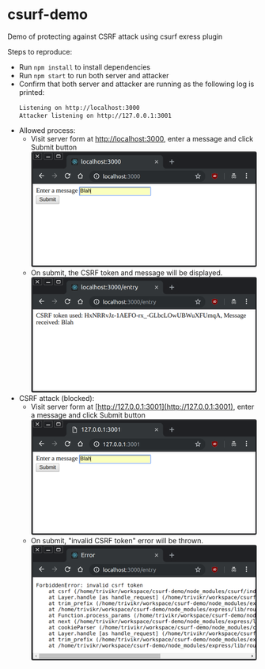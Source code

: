 # csurf-demo
Demo of protecting against CSRF attack using csurf exress plugin 

Steps to reproduce:
* Run `npm install` to install dependencies
* Run `npm start` to run both server and attacker
* Confirm that both server and attacker are running as the following log is printed:
  ```
  Listening on http://localhost:3000
  Attacker listening on http://127.0.0.1:3001
  ```
* Allowed process:
  * Visit server form at [http://localhost:3000](http://localhost:3000), enter a message and click Submit button
  ![Form submit](screenshots/form-submit.png?raw=true "Form submit")
  * On submit, the CSRF token and message will be displayed.
  ![Form submit success](screenshots/form-submit-success.png?raw=true "Form submit success") 
* CSRF attack (blocked):
  * Visit server form at [http://127.0.0.1:3001](http://127.0.0.1:3001), enter a message and click Submit button
  ![CSRF Attack](screenshots/csrf-attack.png?raw=true "CSRF attack")
  * On submit, "invalid CSRF token" error will be thrown.
  ![CSRF Attack failure](screenshots/csrf-attack-failure.png?raw=true "CSRF attack failure")